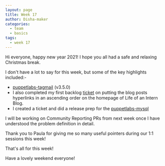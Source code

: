 ```yaml
---
layout: page
title: Week 17
author: Disha-maker
categories:
  - team
  - basics
tags:
  - week 17
---
```


Hi everyone, happy new year 2021! I hope you all had a safe and relaxing Christmas break.

I don't have a lot to say for this week, but some of the key highlights included:-

- [puppetlabs-tagmail](https://forge.puppet.com/modules/puppetlabs/tagmail) (v3.5.0)
- I also completed my first backlog [ticket](https://github.com/puppetlabs/iac/pull/165) on putting the blog posts hyperlinks in an ascending order on the homepage of Life of an Intern Blog.
- I created a ticket and did a release prep for the [puppetlabs-mysql](https://github.com/puppetlabs/puppetlabs-mysql)

I will be working on Community Reporting PRs from next week once I have understood the problem definition in detail.

Thank you to Paula for giving me so many useful pointers during our 1:1 sessions this week!

That's all for this week!

Have a lovely weekend everyone!

